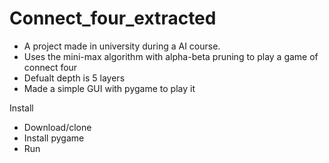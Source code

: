 # Connect_four_extracted
- A project made in university during a AI course.
- Uses the mini-max algorithm with alpha-beta pruning to play a game of connect four
- Defualt depth is 5 layers
- Made a simple GUI with pygame to play it 

Install
- Download/clone
- Install pygame 
- Run
